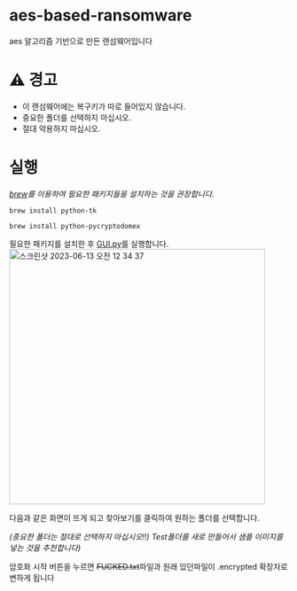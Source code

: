 # aes-based-ransomware
aes 알고리즘 기반으로 만든 랜섬웨어입니다


# ⚠️ 경고
- 이 랜섬웨어에는 복구키가 따로 들어있지 않습니다.
- 중요한 폴더를 선택하지 마십시오.
- 절대 악용하지 마십시오.

# 실행
*[brew](https://brew.sh)를 이용하여 필요한 패키지들을 설치하는 것을 권장합니다.*
```
brew install python-tk
```
```
brew install python-pycryptodomex
```
필요한 패키지를 설치한 후 [GUI.py](https://github.com/Jongwoo0101/aes-based-ransomware/blob/Jongwoo0101/Main/GUI.py)를 실행합니다.   
<img width="461" alt="스크린샷 2023-06-13 오전 12 34 37" src="https://github.com/Jongwoo0101/aes-based-ransomware/assets/96978536/69a12820-af38-47a0-b6fe-a40ce58b4bac">

다음과 같은 화면이 뜨게 되고 찾아보기를 클릭하여 원하는 폴더를 선택합니다. 

*(중요한 폴더는 절대로 선택하지 마십시오!!) Test폴더를 새로 만들어서 샘플 이미지를 넣는 것을 추천합니다)*

암호화 시작 버튼을 누르면 ~~FUCKED.txt~~파일과 원래 있던파일이 .encrypted 확장자로 변하게 됩니다
